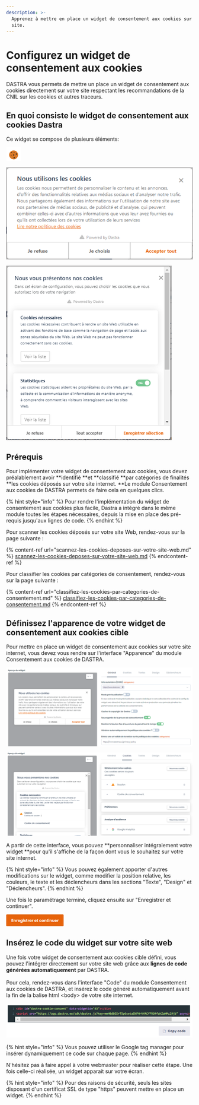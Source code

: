 ```yaml
---
description: >-
  Apprenez à mettre en place un widget de consentement aux cookies sur votre
  site.
---
```


# Configurez un widget de consentement aux cookies

DASTRA vous permets de mettre un place un widget de consentement aux cookies directement sur votre site respectant les recommandations de la CNIL sur les cookies et autres traceurs.

## En quoi consiste le widget de consentement aux cookies Dastra&#x20;

Ce widget se compose de plusieurs éléments:

![Un symbole "cookies" apparaissant en bas à gauche de l'écran](<../../../.gitbook/assets/image (41).png>)

![Une fenêtre d'introduction dépliable](<../../../.gitbook/assets/image (42).png>)

![La liste des cookies par finalité utilisées par le site ](<../../../.gitbook/assets/image (40).png>)

## Prérequis&#x20;

Pour implémenter votre widget de consentement aux cookies, vous devez préalablement avoir **identifié **et **classifié **par catégories de finalités **les cookies déposés sur votre site internet. **Le module Consentement aux cookies de DASTRA permets de faire cela en quelques clics.

{% hint style="info" %}
Pour rendre l'implémentation du widget de consentement aux cookies plus facile, Dastra a intégré dans le même module toutes les étapes nécessaires, depuis la mise en place des pré-requis jusqu'aux lignes de code.
{% endhint %}

Pour scanner les cookies déposés sur votre site Web, rendez-vous sur la page suivante :

{% content-ref url="scannez-les-cookies-deposes-sur-votre-site-web.md" %}
[scannez-les-cookies-deposes-sur-votre-site-web.md](scannez-les-cookies-deposes-sur-votre-site-web.md)
{% endcontent-ref %}

Pour classifier les cookies par catégories de consentement, rendez-vous sur la page suivante :

{% content-ref url="classifiez-les-cookies-par-categories-de-consentement.md" %}
[classifiez-les-cookies-par-categories-de-consentement.md](classifiez-les-cookies-par-categories-de-consentement.md)
{% endcontent-ref %}

## Définissez l'apparence de votre widget de consentement aux cookies cible

Pour mettre en place un widget de consentement aux cookies sur votre site internet, vous devez vous rendre sur l'interface "Apparence" du module Consentement aux cookies de DASTRA.

![Interface "Apparence" du module Consentement aux Cookies DASTRA](<../../../.gitbook/assets/image (55).png>)

![Section "Cookies" du module Consentement aux cookies"](<../../../.gitbook/assets/image (56).png>)

A partir de cette interface, vous pouvez **personnaliser intégralement votre widget **pour qu'il s'affiche de la façon dont vous le souhaitez sur votre site internet.&#x20;

{% hint style="info" %}
Vous pouvez également apporter d'autres modifications sur le widget, comme modifier la position relative, les couleurs, le texte et les déclencheurs dans les sections "Texte", "Design" et "Déclencheurs".
{% endhint %}

Une fois le paramétrage terminé, cliquez ensuite sur "Enregistrer et continuer".

![](<../../../.gitbook/assets/image (57).png>)

## Insérez le code du widget sur votre site web

Une fois votre widget de consentement aux cookies cible défini, vous pouvez l'intégrer directement sur votre site web grâce aux **lignes de code générées automatiquement** par DASTRA.\
\
Pour cela, rendez-vous dans l'interface "Code" du module Consentement aux cookies de DASTRA, et insérez le code généré automatiquement avant la fin de la balise html \<body> de votre site internet.

![Génération de code html du widget](<../../../.gitbook/assets/image (58).png>)

{% hint style="info" %}
Vous pouvez utiliser le Google tag manager pour insérer dynamiquement ce code sur chaque page.
{% endhint %}

N'hésitez pas à faire appel à votre webmaster pour réaliser cette étape. Une fois celle-ci réalisée, un widget apparait sur votre écran.

{% hint style="info" %}
Pour des raisons de sécurité, seuls les sites disposant d'un certificat SSL de type "https" peuvent mettre en place un widget. &#x20;
{% endhint %}

